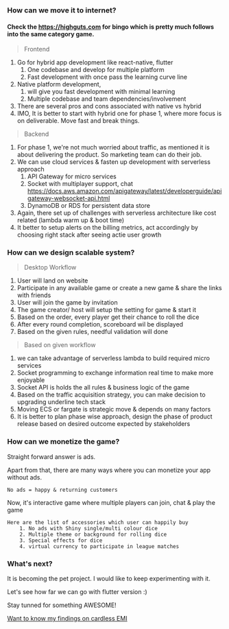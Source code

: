 ### How can we move it to internet?

#### Check the https://highguts.com for bingo which is pretty much follows into the same category game.

> Frontend

1. Go for hybrid app development like react-native, flutter
    1. One codebase and develop for multiple platform
    2. Fast development with once pass the learning curve line
2. Native platform development, 
    1. will give you fast development with minimal learning 
    2. Multiple codebase and team dependencies/involvement
3. There are several pros and cons associated with native vs hybrid
4. IMO, It is better to start with hybrid one for phase 1, where more focus is on deliverable. Move fast and break things.

> Backend

1. For phase 1, we're not much worried about traffic, as mentioned it is about delivering the product. So marketing team can do their job.
2. We can use cloud services & fasten up development with serverless approach
    1. API Gateway for micro services
    2. Socket with multiplayer support, chat https://docs.aws.amazon.com/apigateway/latest/developerguide/apigateway-websocket-api.html
    3. DynamoDB or RDS for persistent data store
3. Again, there set up of challenges with serverless architecture like cost related (lambda warm up & boot time)
4. It better to setup alerts on the billing metrics, act accordingly by choosing right stack after seeing actie user growth


### How can we design scalable system?

> Desktop Workflow

1. User will land on website
2. Participate in any available game or create a new game & share the links with friends
3. User will join the game by invitation
4. The game creator/ host will setup the setting for game & start it
5. Based on the order, every player get their chance to roll the dice
6. After every round completion, scoreboard wil be displayed
7. Based on the given rules, needful validation will done

> Based on given workflow

1. we can take advantage of serverless lambda to build required micro services
2. Socket programming to exchange information real time to make more enjoyable
3. Socket API is holds the all rules & business logic of the game
4. Based on the traffic acquisition strategy, you can make decision to upgrading underline tech stack
5. Moving ECS or fargate is strategic move & depends on many factors
6. It is better to plan phase wise approach, design the phase of product release based on desired outcome expected by stakeholders

### How can we monetize the game?

Straight forward answer is ads.

Apart from that, there are many ways where you can monetize your app without ads.

`No ads = happy & returning customers`

Now, it's interactive game where multiple players can join, chat & play the game
    
    Here are the list of accessories which user can happily buy
        1. No ads with Shiny single/multi colour dice
        2. Multiple theme or background for rolling dice
        3. Special effects for dice
        4. virtual currency to participate in league matches

### What's next?

It is becoming the pet project. I would like to keep experimenting with it. 

Let's see how far we can go with flutter version :)

Stay tunned for something AWESOME!

[Want to know my findings on cardless EMI](https://github.com/bkvaiude/easyemi "Curious huh?")

